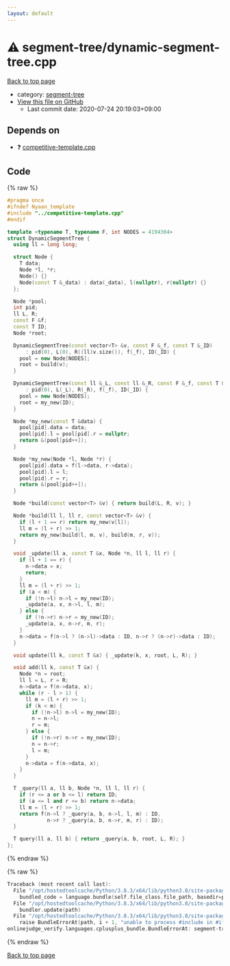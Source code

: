 ```yaml
---
layout: default
---
```


<!-- mathjax config similar to math.stackexchange -->
<script type="text/javascript" async
  src="https://cdnjs.cloudflare.com/ajax/libs/mathjax/2.7.5/MathJax.js?config=TeX-MML-AM_CHTML">
</script>
<script type="text/x-mathjax-config">
  MathJax.Hub.Config({
    TeX: { equationNumbers: { autoNumber: "AMS" }},
    tex2jax: {
      inlineMath: [ ['$','$'] ],
      processEscapes: true
    },
    "HTML-CSS": { matchFontHeight: false },
    displayAlign: "left",
    displayIndent: "2em"
  });
</script>

<script type="text/javascript" src="https://cdnjs.cloudflare.com/ajax/libs/jquery/3.4.1/jquery.min.js"></script>
<script src="https://cdn.jsdelivr.net/npm/jquery-balloon-js@1.1.2/jquery.balloon.min.js" integrity="sha256-ZEYs9VrgAeNuPvs15E39OsyOJaIkXEEt10fzxJ20+2I=" crossorigin="anonymous"></script>
<script type="text/javascript" src="../../assets/js/copy-button.js"></script>
<link rel="stylesheet" href="../../assets/css/copy-button.css" />


# :warning: segment-tree/dynamic-segment-tree.cpp

<a href="../../index.html">Back to top page</a>

* category: <a href="../../index.html#cf992883f659a62542b674f4570b728a">segment-tree</a>
* <a href="{{ site.github.repository_url }}/blob/master/segment-tree/dynamic-segment-tree.cpp">View this file on GitHub</a>
    - Last commit date: 2020-07-24 20:19:03+09:00




## Depends on

* :question: <a href="../competitive-template.cpp.html">competitive-template.cpp</a>


## Code

<a id="unbundled"></a>
{% raw %}
```cpp
#pragma once
#ifndef Nyaan_template
#include "../competitive-template.cpp"
#endif

template <typename T, typename F, int NODES = 4194304>
struct DynamicSegmentTree {
  using ll = long long;

  struct Node {
    T data;
    Node *l, *r;
    Node() {}
    Node(const T &_data) : data(_data), l(nullptr), r(nullptr) {}
  };

  Node *pool;
  int pid;
  ll L, R;
  const F &f;
  const T ID;
  Node *root;

  DynamicSegmentTree(const vector<T> &v, const F &_f, const T &_ID)
      : pid(0), L(0), R((ll)v.size()), f(_f), ID(_ID) {
    pool = new Node[NODES];
    root = build(v);
  }

  DynamicSegmentTree(const ll &_L, const ll &_R, const F &_f, const T &_ID)
      : pid(0), L(_L), R(_R), f(_f), ID(_ID) {
    pool = new Node[NODES];
    root = my_new(ID);
  }

  Node *my_new(const T &data) {
    pool[pid].data = data;
    pool[pid].l = pool[pid].r = nullptr;
    return &(pool[pid++]);
  }

  Node *my_new(Node *l, Node *r) {
    pool[pid].data = f(l->data, r->data);
    pool[pid].l = l;
    pool[pid].r = r;
    return &(pool[pid++]);
  }

  Node *build(const vector<T> &v) { return build(L, R, v); }

  Node *build(ll l, ll r, const vector<T> &v) {
    if (l + 1 == r) return my_new(v[l]);
    ll m = (l + r) >> 1;
    return my_new(build(l, m, v), build(m, r, v));
  }

  void _update(ll a, const T &x, Node *n, ll l, ll r) {
    if (l + 1 == r) {
      n->data = x;
      return;
    }
    ll m = (l + r) >> 1;
    if (a < m) {
      if (!n->l) n->l = my_new(ID);
      _update(a, x, n->l, l, m);
    } else {
      if (!n->r) n->r = my_new(ID);
      _update(a, x, n->r, m, r);
    }
    n->data = f(n->l ? (n->l)->data : ID, n->r ? (n->r)->data : ID);
  }

  void update(ll k, const T &x) { _update(k, x, root, L, R); }

  void add(ll k, const T &x) {
    Node *n = root;
    ll l = L, r = R;
    n->data = f(n->data, x);
    while (r - l > 1) {
      ll m = (l + r) >> 1;
      if (k < m) {
        if (!n->l) n->l = my_new(ID);
        n = n->l;
        r = m;
      } else {
        if (!n->r) n->r = my_new(ID);
        n = n->r;
        l = m;
      }
      n->data = f(n->data, x);
    }
  }

  T _query(ll a, ll b, Node *n, ll l, ll r) {
    if (r <= a or b <= l) return ID;
    if (a <= l and r <= b) return n->data;
    ll m = (l + r) >> 1;
    return f(n->l ? _query(a, b, n->l, l, m) : ID,
             n->r ? _query(a, b, n->r, m, r) : ID);
  }

  T query(ll a, ll b) { return _query(a, b, root, L, R); }
};
```
{% endraw %}

<a id="bundled"></a>
{% raw %}
```cpp
Traceback (most recent call last):
  File "/opt/hostedtoolcache/Python/3.8.3/x64/lib/python3.8/site-packages/onlinejudge_verify/docs.py", line 349, in write_contents
    bundled_code = language.bundle(self.file_class.file_path, basedir=pathlib.Path.cwd())
  File "/opt/hostedtoolcache/Python/3.8.3/x64/lib/python3.8/site-packages/onlinejudge_verify/languages/cplusplus.py", line 185, in bundle
    bundler.update(path)
  File "/opt/hostedtoolcache/Python/3.8.3/x64/lib/python3.8/site-packages/onlinejudge_verify/languages/cplusplus_bundle.py", line 306, in update
    raise BundleErrorAt(path, i + 1, "unable to process #include in #if / #ifdef / #ifndef other than include guards")
onlinejudge_verify.languages.cplusplus_bundle.BundleErrorAt: segment-tree/dynamic-segment-tree.cpp: line 3: unable to process #include in #if / #ifdef / #ifndef other than include guards

```
{% endraw %}

<a href="../../index.html">Back to top page</a>

